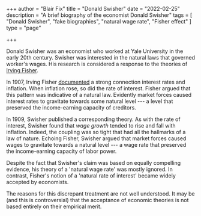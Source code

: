 +++
author = "Blair Fix"
title =  "Donald Swisher"
date = "2022-02-25"
description = "A brief biography of the economist Donald Swisher"
tags = [ "Donald Swisher", "fake biographies", "natural wage rate", "Fisher effect" ]
type = "page"

+++

Donald Swisher was an economist who worked at Yale University in the early 20th century. Swisher was interested in the natural laws that governed worker's wages. His research is considered a response to the theories of [Irving Fisher](https://en.wikipedia.org/wiki/Irving_Fisher).

In 1907,  Irving Fisher [documented](https://archive.org/details/rateofinterestit00fish/page/282/mode/2up) a strong connection interest rates and inflation. When inflation rose, so did the rate of interest. Fisher argued  that this pattern was indicative of a natural law. Evidently market forces caused  interest rates to gravitate towards some natural level --- a level that preserved the income-earning capacity of creditors.

In 1909, Swisher published a corresponding theory. As with the rate of interest, Swisher found that *wage growth* tended to rise and fall with inflation. Indeed, the coupling was so tight that had all the hallmarks of a law of nature. Echoing Fisher, Swisher argued that market forces caused wages to gravitate towards a natural level --- a wage rate that preserved the income-earning capacity of labor power.

Despite the fact that Swisher's claim was based on equally compelling evidence, his theory of a 'natural wage rate' was mostly ignored. In contrast, Fisher's notion of a 'natural rate of interest' became widely accepted by economists. 

The reasons for this discrepant treatment are not well understood. It may be (and this is controversial) that the acceptance of economic theories is not based entirely on their empirical merit.


